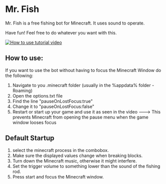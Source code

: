 # Mr. Fish
Mr. Fish is a free fishing bot for Minecraft. It uses sound to operate.

Have fun!
Feel free to do whatever you want with this.

[![How to use tutorial video](https://img.youtube.com/vi/ZrK9BK8-kpI/0.jpg)](https://www.youtube.com/watch?v=ZrK9BK8-kpI)



## How to use:

If you want to use the bot without having to focus the Minecraft Window do the following:
1. Navigate to you .minecraft folder (usually in the %appdata% folder - Roaming)
2. Open the options.txt file
3. Find the line "pauseOnLostFocus:true"
4. Change it to "pauseOnLostFocus:false"
5. Restart or start up your game and use it as seen in the video
---> This prevents Minecraft from opening the pause menu when the game window looses focus


## Default Startup
1. select the minecraft process in the combobox.
2. Make sure the displayed values change when breaking blocks.
3. Turn down the Minecraft music, otherwise it might interfere.
4. Set the trigger volume to something lower than the sound of the fishing rod.
5. Press start and focus the Minecraft window.

